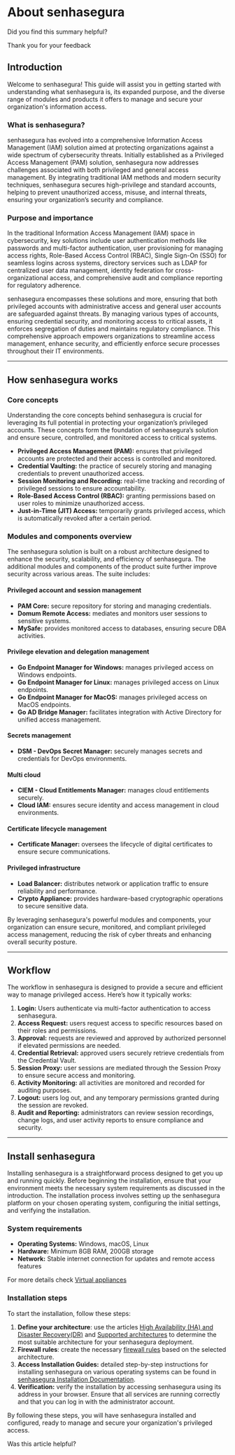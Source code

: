 About senhasegura
=================

Did you find this summary helpful?

Thank you for your feedback

Introduction
------------

Welcome to senhasegura! This guide will assist you in getting started with understanding what senhasegura is, its expanded purpose, and the diverse range of modules and products it offers to manage and secure your organization's information access.

### **What is senhasegura?**

senhasegura has evolved into a comprehensive Information Access Management (IAM) solution aimed at protecting organizations against a wide spectrum of cybersecurity threats. Initially established as a Privileged Access Management (PAM) solution, senhasegura now addresses challenges associated with both privileged and general access management. By integrating traditional IAM methods and modern security techniques, senhasegura secures high-privilege and standard accounts, helping to prevent unauthorized access, misuse, and internal threats, ensuring your organization’s security and compliance.

### **Purpose and importance**

In the traditional Information Access Management (IAM) space in cybersecurity, key solutions include user authentication methods like passwords and multi-factor authentication, user provisioning for managing access rights, Role-Based Access Control (RBAC), Single Sign-On (SSO) for seamless logins across systems, directory services such as LDAP for centralized user data management, identity federation for cross-organizational access, and comprehensive audit and compliance reporting for regulatory adherence.

senhasegura encompasses these solutions and more, ensuring that both privileged accounts with administrative access and general user accounts are safeguarded against threats. By managing various types of accounts, ensuring credential security, and monitoring access to critical assets, it enforces segregation of duties and maintains regulatory compliance. This comprehensive approach empowers organizations to streamline access management, enhance security, and efficiently enforce secure processes throughout their IT environments.

* * *

How senhasegura works
---------------------

### Core concepts

Understanding the core concepts behind senhasegura is crucial for leveraging its full potential in protecting your organization’s privileged accounts. These concepts form the foundation of senhasegura’s solution and ensure secure, controlled, and monitored access to critical systems.

*   **Privileged Access Management (PAM):** ensures that privileged accounts are protected and their access is controlled and monitored.
*   **Credential Vaulting:** the practice of securely storing and managing credentials to prevent unauthorized access.
*   **Session Monitoring and Recording:** real-time tracking and recording of privileged sessions to ensure accountability.
*   **Role-Based Access Control (RBAC):** granting permissions based on user roles to minimize unauthorized access.
*   **Just-in-Time (JIT) Access:** temporarily grants privileged access, which is automatically revoked after a certain period.

### Modules and components overview

The senhasegura solution is built on a robust architecture designed to enhance the security, scalability, and efficiency of senhasegura. The additional modules and components of the product suite further improve security across various areas. The suite includes:

#### Privileged account and session management

*   **PAM Core:** secure repository for storing and managing credentials.
*   **Domum Remote Access:** mediates and monitors user sessions to sensitive systems.
*   **MySafe:** provides monitored access to databases, ensuring secure DBA activities.

#### Privilege elevation and delegation management

*   **Go Endpoint Manager for Windows:** manages privileged access on Windows endpoints.
*   **Go Endpoint Manager for Linux:** manages privileged access on Linux endpoints.
*   **Go Endpoint Manager for MacOS:** manages privileged access on MacOS endpoints.
*   **Go AD Bridge Manager:** facilitates integration with Active Directory for unified access management.

#### Secrets management

*   **DSM - DevOps Secret Manager:** securely manages secrets and credentials for DevOps environments.

#### Multi cloud

*   **CIEM - Cloud Entitlements Manager:** manages cloud entitlements securely.
*   **Cloud IAM:** ensures secure identity and access management in cloud environments.

#### Certificate lifecycle management

*   **Certificate Manager:** oversees the lifecycle of digital certificates to ensure secure communications.

#### Privileged infrastructure

*   **Load Balancer:** distributes network or application traffic to ensure reliability and performance.
*   **Crypto Appliance:** provides hardware-based cryptographic operations to secure sensitive data.

By leveraging senhasegura's powerful modules and components, your organization can ensure secure, monitored, and compliant privileged access management, reducing the risk of cyber threats and enhancing overall security posture.

* * *

Workflow
--------

The workflow in senhasegura is designed to provide a secure and efficient way to manage privileged access. Here’s how it typically works:

1.  **Login:** Users authenticate via multi-factor authentication to access senhasegura.
2.  **Access Request:** users request access to specific resources based on their roles and permissions.
3.  **Approval:** requests are reviewed and approved by authorized personnel if elevated permissions are needed.
4.  **Credential Retrieval:** approved users securely retrieve credentials from the Credential Vault.
5.  **Session Proxy:** user sessions are mediated through the Session Proxy to ensure secure access and monitoring.
6.  **Activity Monitoring:** all activities are monitored and recorded for auditing purposes.
7.  **Logout:** users log out, and any temporary permissions granted during the session are revoked.
8.  **Audit and Reporting:** administrators can review session recordings, change logs, and user activity reports to ensure compliance and security.

* * *

Install senhasegura
-------------------

Installing senhasegura is a straightforward process designed to get you up and running quickly. Before beginning the installation, ensure that your environment meets the necessary system requirements as discussed in the introduction. The installation process involves setting up the senhasegura platform on your chosen operating system, configuring the initial settings, and verifying the installation.

### System requirements

*   **Operating Systems:** Windows, macOS, Linux
*   **Hardware:** Minimum 8GB RAM, 200GB storage
*   **Network:** Stable internet connection for updates and remote access features

For more details check [Virtual appliances](https://docs.senhasegura.io/v3-33/docs/installation-virtual-appliances)

### Installation steps

To start the installation, follow these steps:

1.  **Define your architecture**: use the articles [High Availability (HA) and Disaster Recovery(DR)](https://docs.senhasegura.io/v3-33/docs/installation-architecture-high-availability-and-disaster-recovery) and [Supported architectures](https://docs.senhasegura.io/v3-33/docs/installation-supported-architectures) to determine the most suitable architecture for your senhasegura deployment.
2.  **Firewall rules**: create the necessary [firewall rules](https://docs.senhasegura.io/v3-33/docs/installation-firewall-rules) based on the selected architecture.
3.  **Access Installation Guides:** detailed step-by-step instructions for installing senhasegura on various operating systems can be found in [senhasegura Installation Documentation](https://docs.senhasegura.io/v3-33/docs/installation).
4.  **Verification:** verify the installation by accessing senhasegura using its address in your browser. Ensure that all services are running correctly and that you can log in with the administrator account.

By following these steps, you will have senhasegura installed and configured, ready to manage and secure your organization's privileged access.

Was this article helpful?